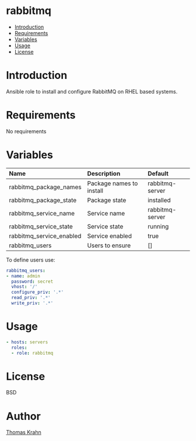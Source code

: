rabbitmq
=========
- [Introduction](#introduction)
- [Requirements](#requirements)
- [Variables](#variables)
- [Usage](#usage)
- [License](#license)

# Introduction
Ansible role to install and configure RabbitMQ on RHEL based systems.

# Requirements
No requirements

# Variables
| Name | Description | Default |
|:-----|:------------|:--------|
| rabbitmq_package_names | Package names to install | rabbitmq-server |
| rabbitmq_package_state | Package state | installed |
| rabbitmq_service_name | Service name | rabbitmq-server |
| rabbitmq_service_state | Service state | running |
| rabbitmq_service_enabled | Service enabled | true |
| rabbitmq_users | Users to ensure | [] |

To define users use:
```yaml
rabbitmq_users:
- name: admin
  password: secret
  vhost: '/'
  configure_priv: '.*'
  read_priv: '.*'
  write_priv: '.*'
```

# Usage
```yaml
- hosts: servers
  roles:
  - role: rabbitmq
```

# License

BSD

# Author
[Thomas Krahn](mailto:ntbc@gmx.net)
